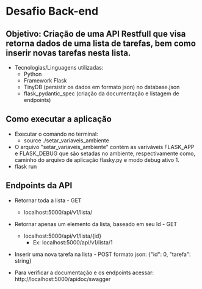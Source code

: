 # Desafio Back-end

## Objetivo: Criação de uma API Restfull que visa retorna dados de uma lista de tarefas, bem como inserir novas tarefas nesta lista.
- Tecnologias/Linguagens utilizadas:
  - Python
  - Framework Flask
  - TinyDB (persistir os dados em formato json) no database.json
  - flask_pydantic_spec (criação da documentação e listagem de endpoints)

## Como executar a aplicação
- Executar o comando no terminal:
  -  source ./setar_variaveis_ambiente
- O arquivo "setar_variaveis_ambiente" contém as variváveis FLASK_APP e FLASK_DEBUG que são setadas no ambiente, 
  respectivamente como, caminho do arquivo de aplicação flasky.py e modo debug ativo 1.
- flask run
  
## Endpoints da API
- Retornar toda a lista - GET
    - localhost:5000/api/v1/lista/
- Retornar apenas um elemento da lista, baseado em seu Id - GET
    - localhost:5000/api/v1/lista/{id}
      - Ex: localhost:5000/api/v1/lista/1
- Inserir uma nova tarefa na lista - POST
    formato json: {"id": 0, "tarefa": string}

- Para verificar a documentação e os endpoints acessar: http://localhost:5000/apidoc/swagger